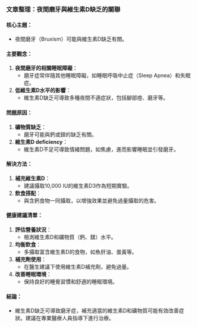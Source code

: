 ### 文章整理：夜間磨牙與維生素D缺乏的關聯

#### 核心主題：
- 夜間磨牙（Bruxism）可能與維生素D缺乏有關。

#### 主要觀念：
1. **夜間磨牙的相關睡眠障礙**：
   - 磨牙症常伴隨其他睡眠障礙，如睡眠呼吸中止症（Sleep Apnea）和失眠症。
2. **低維生素D水平的影響**：
   - 維生素D缺乏可導致多種夜間不適症狀，包括腳部痙、磨牙等。

#### 問題原因：
1. **礦物質缺乏**：
   - 磨牙可能與鈣或鎂的缺乏有關。
2. **維生素D deficiency**：
   - 維生素D不足可導致情緒問題，如焦慮，進而影響睡眠並引發磨牙。

#### 解決方法：
1. **補充維生素D**：
   - 建議攝取10,000 IU的維生素D3作為短期實驗。
2. **飲食搭配**：
   - 與含鈣食物一同攝取，以增強效果並避免過量攝取的危害。

#### 健康建議清單：
1. **評估營養狀況**：
   - 檢測維生素D和礦物質（鈣、鎂）水平。
2. **均衡飲食**：
   - 多攝取富含維生素D的食物，如魚肝油、蛋黃等。
3. **補充劑使用**：
   - 在醫生建議下使用維生素D補充劑，避免過量。
4. **改善睡眠環境**：
   - 保持良好的睡覺習慣和舒適的睡眠環境。

#### 結論：
- 維生素D缺乏可導致磨牙症，補充適當的維生素D和礦物質可能有效改善症狀。建議在專業醫療人員指導下進行治療。